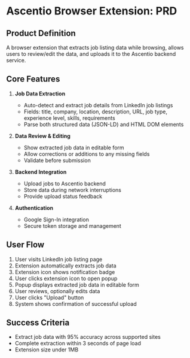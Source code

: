 # Ascentio Browser Extension: PRD

## Product Definition

A browser extension that extracts job listing data while browsing, allows users to review/edit the data, and uploads it to the Ascentio backend service.

## Core Features

1. **Job Data Extraction**
   - Auto-detect and extract job details from LinkedIn job listings
   - Fields: title, company, location, description, URL, job type, experience level, skills, requirements
   - Parse both structured data (JSON-LD) and HTML DOM elements

2. **Data Review & Editing**
   - Show extracted job data in editable form
   - Allow corrections or additions to any missing fields
   - Validate before submission

3. **Backend Integration**
   - Upload jobs to Ascentio backend
   - Store data during network interruptions
   - Provide upload status feedback

4. **Authentication**
   - Google Sign-In integration
   - Secure token storage and management

## User Flow

1. User visits LinkedIn job listing page
2. Extension automatically extracts job data
3. Extension icon shows notification badge
4. User clicks extension icon to open popup
5. Popup displays extracted job data in editable form
6. User reviews, optionally edits data
7. User clicks "Upload" button
8. System shows confirmation of successful upload

## Success Criteria

- Extract job data with 95% accuracy across supported sites
- Complete extraction within 3 seconds of page load
- Extension size under 1MB
